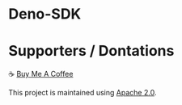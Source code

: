 # Deno-SDK

# Supporters / Dontations
:coffee: [Buy Me A Coffee](https://www.buymeacoffee.com/mikemulchrs)

This project is maintained using [Apache 2.0](https://github.com/SomeGuysWhoCodes/Deno-SDK/blob/main/LICENSE).
